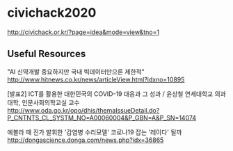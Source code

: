 # civichack2020

http://civichack.or.kr/?page=idea&mode=view&tno=1

## Useful Resources
"AI 신약개발 중요하지만 국내 빅데이터만으론 제한적"
http://www.hitnews.co.kr/news/articleView.html?idxno=10895

[발표2] ICT를 활용한 대한민국의 COVID-19 대응과 그 성과 / 윤상철 연세대학교 의과대학, 인문사회의학교실 교수
http://www.oda.go.kr/opo/dhis/themaIssueDetail.do?P_CNTNTS_CL_SYSTM_NO=A00060004&P_GBN=A&P_SN=14074

에볼라 때 진가 발휘한 '감염병 수리모델' 코로나19 잡는 '레이다' 될까
http://dongascience.donga.com/news.php?idx=36865
